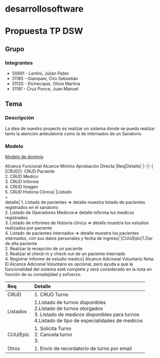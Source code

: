 # desarrollosoftware

# Propuesta TP DSW

## Grupo
### Integrantes
* 50691 - Lentini, Julian Pablo
* 51185 - Giampani, Ciro Sebastián
* 51120 - Etchecopar, Olivia Martina	
* 51181 - Cruz Ponce, Juan Manuel

## Tema
### Descripción
La idea de nuestro proyecto es realizar un sistema donde se pueda realizar tanto la atención ambulatoria como la de internados de un Sanatorio.

### Modelo
[Modelo de dominio](https://drive.google.com/file/d/1wBtKkQU4HKTCo5D8TnzRwU8Rvve_8nqg/view?usp=sharing)

Alcance Funcional
Alcance Mínimo Aprobación Directa
|Req|Detalle|
|:-|:-|
|CRUD|1. CRUD Paciente<br>2. CRUD Medico<br>3. CRUD Informe<br>4. CRUD Imagen<br>5. CRUD Historia Clínica|
|Listado<br>+<br>detalle| 1. Listado de pacientes => detalle muestra listado de pacientes registrados en el sanatorio<br> 2. Listado de Operadores Medicos=> detalle informa los medicos registrados <br> 3. Listado de informes de Historia clinica => detalle muestra los estudios realizados por paciente<br> 4. Listado de pacientes internados => detalle muestra los pacientes internados, con sus datos personales y fecha de ingreso|
|CUU/Epic|1.Dar de alta paciente <br>2. Realizar la recepción de un paciente<br>3. Realizar el check-in y check-out de un paciente internado<br>4. Registrar informe de estudio medico|
Alcance Adicional Voluntario
Nota: El Alcance Adicional Voluntario es opcional, pero ayuda a que la funcionalidad del sistema esté completa y será considerado en la nota en función de su complejidad y esfuerzo.

|Req|Detalle|
|:-|:-|
|CRUD|1. CRUD Turno|
|Listados |1.Listado de turnos disponibles<br>2.Listado de turnos otorgados<br>3. Listado de medicos disponibles para turnos<br>4.Listado de tipo de especialidades de medicos|
|CUU/Epic|1. Solicita Turno<br>2. Cancela turno<br>3.|
|Otros|1. Envío de recordatorio de turno por email|**
